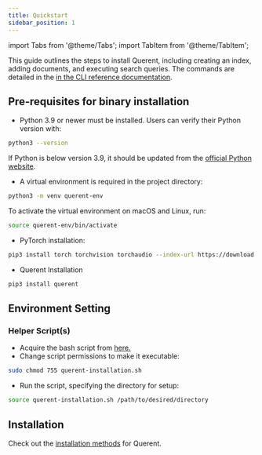 ```yaml
---
title: Quickstart
sidebar_position: 1
---
```


import Tabs from '@theme/Tabs';
import TabItem from '@theme/TabItem';

This guide outlines the steps to install Querent, including creating an index, adding documents, and executing search queries. The commands are detailed in the [in the CLI reference documentation](/docs/reference/cli.md).

## Pre-requisites for binary installation

- Python 3.9 or newer must be installed. Users can verify their Python version with:
```bash
python3 --version
```

  If Python is below version 3.9, it should be updated from the [official Python website](https://www.python.org/downloads/).

- A virtual environment is required in the project directory:
```bash
python3 -m venv querent-env
```

  To activate the virtual environment on macOS and Linux, run:

```bash
source querent-env/bin/activate
```


- PyTorch installation:

```bash
pip3 install torch torchvision torchaudio --index-url https://download.pytorch.org/whl/cpu
```

- Querent Installation

```bash
pip3 install querent
```

## Environment Setting

### Helper Script(s)

- Acquire the bash script from <a href="https://raw.githubusercontent.com/Querent-ai/querent-docs/main/querent/docs/get-started/querent-installation.sh">here.</a>
- Change script permissions to make it executable:

 ```bash
sudo chmod 755 querent-installation.sh
```

- Run the script, specifying the directory for setup:

 ```bash
source querent-installation.sh /path/to/desired/directory
```

## Installation

Check out the [installation methods](./installation.md) for Querent.
